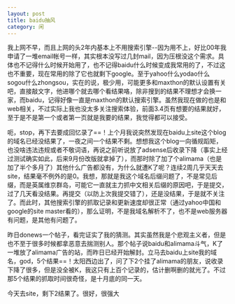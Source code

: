 ```yaml
---
layout: post
title: baidu抽风
category: 闲
---
```

我上网不早，而且上网的头2年内基本上不用搜索引擎--因为用不上，好比00年我申请了一堆email帐号一样，其实根本没写过几封mail，因为压根没这个需求。具体也不记得什么时候开始用了，也不记得baidu什么时候变成我常用的了，不过这也不重要，现在常用的除了它也就剩下google。至于yahoo什么yodao什么sogou什么zhongsou，实在的说，极少用，可能更多和maxthon的默认设置有关吧，直接敲文字，他进哪个就去哪个看结果咯，除非搜到的结果不理想才会换一家，而baidu，记得好像一直是maxthon的默认搜索引擎。虽然我现在做的也是和web相关，不过实际上我也没太多关注搜索体验，前面3.4页有想要的结果就好，至于是不是第一个或者第一页就是我要的结果，我觉得都可以接受。

呃，stop，再下去要成回忆录了==！上个月我说突然发现在baidu上site这个blog的域名已经没结果了，一夜之间一个结果不剩。想想我这个blog一向循规蹈矩，也没啥违法违规或者不敬词语，再说之前听说放了adsense后收录下降（事实上经过测试确实如此，后来9月份改版就拿掉了），而那时除了加了个alimama（也是加了半个多月了）其他什么广告都没有，为什么就遭K了呢？连续2周几乎天天去site，结果毫不例外的是0。我想，那就是我这个域名后缀问题了，不是常见后缀，而是英属维京群岛，可能它一直就主力抓中文相关后缀的原因吧，于是提交，过了几天看没结果。再提交（以防上次我提交错了），还是没结果，于是就不关注了。而此时，其他搜索引擎的抓取记录和更新速度却很正常（通过yahoo中国和google的site master看的），那么证明，不是我域名解析不了，也不是web服务器有问题，是其他有问题了。

昨日donews一个帖子，看完证实了我的猜测。其实虽然我是个悲观主义者，但是也不至于很多时候都拿恶意去揣测别人。那个帖子说baidu和alimama斗气，K了一堆放了alimama广告的站，而昨日已经开始解封。立马去baidu上site我的域名，god，5个结果==！太阳西边出了，问了下2个挂了alimama的朋友，说收录下降了很多，但是没全被K，我这只有上百个记录的，估计删啊删的就光了。不过那5个结果的抓取时间很奇怪，是十月底的同一天。

今天去site，剩下2结果了。很好，很强大